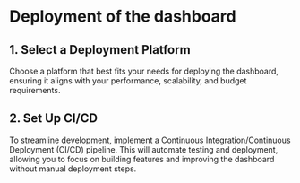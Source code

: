 # Deployment of the dashboard

## 1. Select a Deployment Platform

Choose a platform that best fits your needs for deploying the dashboard,
ensuring it aligns with your performance, scalability, and budget requirements.

## 2. Set Up CI/CD

To streamline development, implement a Continuous Integration/Continuous Deployment (CI/CD) pipeline. This will automate testing and deployment,
allowing you to focus on building features and improving the dashboard without manual deployment steps.
